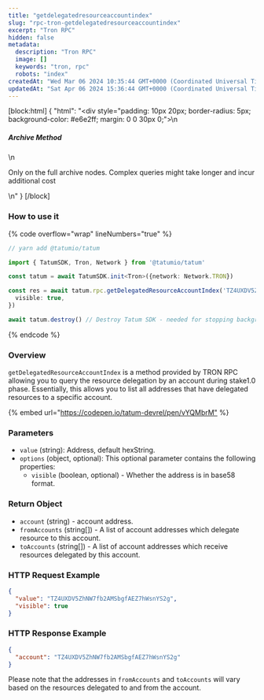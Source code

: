 ```yaml
---
title: "getdelegatedresourceaccountindex"
slug: "rpc-tron-getdelegatedresourceaccountindex"
excerpt: "Tron RPC"
hidden: false
metadata: 
  description: "Tron RPC"
  image: []
  keywords: "tron, rpc"
  robots: "index"
createdAt: "Wed Mar 06 2024 10:35:44 GMT+0000 (Coordinated Universal Time)"
updatedAt: "Sat Apr 06 2024 15:36:44 GMT+0000 (Coordinated Universal Time)"
---
```

[block:html]
{
  "html": "<div style=\"padding: 10px 20px; border-radius: 5px; background-color: #e6e2ff; margin: 0 0 30px 0;\">\n  <h5>Archive Method</h5>\n  <p>Only on the full archive nodes. Complex queries might take longer and incur additional cost</p>\n</div>"
}
[/block]


### How to use it

{% code overflow="wrap" lineNumbers="true" %}

```typescript
// yarn add @tatumio/tatum

import { TatumSDK, Tron, Network } from '@tatumio/tatum'

const tatum = await TatumSDK.init<Tron>({network: Network.TRON})

const res = await tatum.rpc.getDelegatedResourceAccountIndex('TZ4UXDV5ZhNW7fb2AMSbgfAEZ7hWsnYS2g', {
  visible: true,
})

await tatum.destroy() // Destroy Tatum SDK - needed for stopping background jobs
```

{% endcode %}

### Overview

`getDelegatedResourceAccountIndex` is a method provided by TRON RPC allowing you to query the resource delegation by an account during stake1.0 phase. Essentially, this allows you to list all addresses that have delegated resources to a specific account.

{% embed url="<https://codepen.io/tatum-devrel/pen/vYQMbrM"> %}

### Parameters

- `value` (string):  Address, default hexString.
- `options` (object, optional): This optional parameter contains the following properties:
  - `visible` (boolean, optional) - Whether the address is in base58 format. 

### Return Object

- `account` (string) - account address.
- `fromAccounts` (string\[]) - A list of account addresses which delegate resource to this account.
- `toAccounts` (string\[]) - A list of account addresses which receive resources delegated by this account.

### HTTP Request Example

```json
{
  "value": "TZ4UXDV5ZhNW7fb2AMSbgfAEZ7hWsnYS2g",
  "visible": true
}
```

### HTTP Response Example

```json
{
  "account": "TZ4UXDV5ZhNW7fb2AMSbgfAEZ7hWsnYS2g"
}
```

Please note that the addresses in `fromAccounts` and `toAccounts` will vary based on the resources delegated to and from the account.
